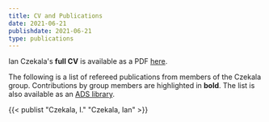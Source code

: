 ```yaml
---
title: CV and Publications
date: 2021-06-21
publishdate: 2021-06-21
type: publications
---
```


Ian Czekala's **full CV** is available as a PDF [here](/Czekala_CV.pdf). 

The following is a list of refereed publications from members of the Czekala group. Contributions by group members are highlighted in **bold**. The list is also available as an [ADS library](https://ui.adsabs.harvard.edu/public-libraries/G0Ow9TGTRyuVT7hbhzailA).

{{< publist "Czekala, I." "Czekala, Ian" >}}